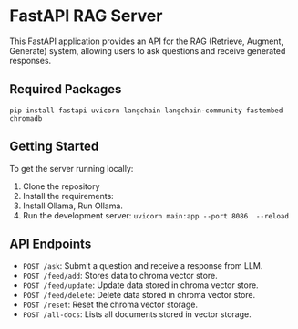 # FastAPI RAG Server

This FastAPI application provides an API for the RAG (Retrieve, Augment, Generate) system, allowing users to ask questions and receive generated responses.

## Required Packages

`pip install fastapi uvicorn langchain langchain-community fastembed chromadb`

## Getting Started

To get the server running locally:

1. Clone the repository
2. Install the requirements:
3. Install Ollama, Run Ollama.
4. Run the development server:
    `uvicorn main:app --port 8086  --reload`

## API Endpoints

- `POST /ask`: Submit a question and receive a response from LLM.
- `POST /feed/add`: Stores data to chroma vector store.
- `POST /feed/update`: Update data stored in chroma vector store.
- `POST /feed/delete`: Delete data stored in chroma vector store.
- `POST /reset`: Reset the chroma vector storage.
- `POST /all-docs`: Lists all documents stored in vector storage.
